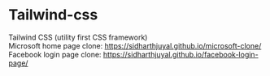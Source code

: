 # Tailwind-css
Tailwind CSS (utility first CSS framework)<br />
Microsoft home page clone: https://sidharthjuyal.github.io/microsoft-clone/
Facebook login page clone: https://sidharthjuyal.github.io/facebook-login-page/
